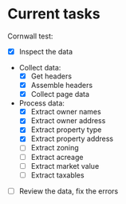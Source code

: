 # Current tasks

Cornwall test:
- [x] Inspect the data
- Collect data:
    - [x] Get headers
    - [x] Assemble headers
    - [x] Collect page data
- Process data:
    - [x] Extract owner names
    - [x] Extract owner address
    - [x] Extract property type
    - [x] Extract property address
    - [ ] Extract zoning
    - [ ] Extract acreage
    - [ ] Extract market value
    - [ ] Extract taxables
- [ ] Review the data, fix the errors
